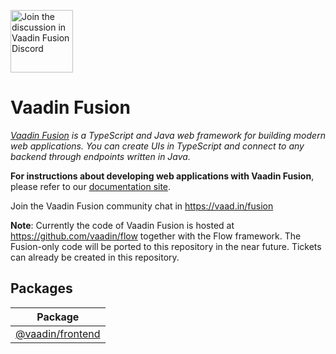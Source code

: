 <a target="_blank" href="https://vaad.in/fusion"><img src="https://discord.com/assets/e4923594e694a21542a489471ecffa50.svg" width="100" alt="Join the discussion in Vaadin Fusion Discord"></img></a>

Vaadin Fusion
======
*[Vaadin Fusion](https://vaadin.com/fusion) is a TypeScript and Java web framework for building modern web applications. You can create UIs in TypeScript and connect to any backend through endpoints written in Java.*

**For instructions about developing web applications with Vaadin Fusion**, please refer to our [documentation site](https://vaadin.com/docs/latest/fusion/overview).

Join the Vaadin Fusion community chat in https://vaad.in/fusion

**Note**: Currently the code of Vaadin Fusion is hosted at https://github.com/vaadin/flow together with the Flow framework. The Fusion-only code will be ported to this repository in the near future. Tickets can already be created in this repository.

## Packages

| Package                        |
|--------------------------------|
| [@vaadin/frontend](./frontend) |
